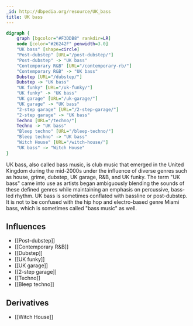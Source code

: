 ```yaml
---
_id: http://dbpedia.org/resource/UK_bass
title: UK bass
---
```


```dot
digraph {
	graph [bgcolor="#F3DDB8" rankdir=LR]
	node [color="#26242F" penwidth=3.0]
	"UK bass" [shape=circle]
	"Post-dubstep" [URL="/post-dubstep/"]
	"Post-dubstep" -> "UK bass"
	"Contemporary R&B" [URL="/contemporary-rb/"]
	"Contemporary R&B" -> "UK bass"
	Dubstep [URL="/dubstep/"]
	Dubstep -> "UK bass"
	"UK funky" [URL="/uk-funky/"]
	"UK funky" -> "UK bass"
	"UK garage" [URL="/uk-garage/"]
	"UK garage" -> "UK bass"
	"2-step garage" [URL="/2-step-garage/"]
	"2-step garage" -> "UK bass"
	Techno [URL="/techno/"]
	Techno -> "UK bass"
	"Bleep techno" [URL="/bleep-techno/"]
	"Bleep techno" -> "UK bass"
	"Witch House" [URL="/witch-house/"]
	"UK bass" -> "Witch House"
}
```

UK bass, also called bass music, is club music that emerged in the United Kingdom during the mid-2000s under the influence of diverse genres such as house, grime, dubstep, UK garage, R&B, and UK funky. The term "UK bass" came into use as artists began ambiguously blending the sounds of these defined genres while maintaining an emphasis on percussive, bass-led rhythm. UK bass is sometimes conflated with bassline or post-dubstep. It is not to be confused with the hip hop and electro-based genre Miami bass, which is sometimes called "bass music" as well.

## Influences

- [[Post-dubstep]]
- [[Contemporary R&B]]
- [[Dubstep]]
- [[UK funky]]
- [[UK garage]]
- [[2-step garage]]
- [[Techno]]
- [[Bleep techno]]

## Derivatives

- [[Witch House]]
